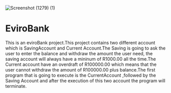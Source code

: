 ![Screenshot (1279) (1)](https://user-images.githubusercontent.com/86787843/148790932-52dea554-feb9-47ef-80d6-b3c773c94cd3.png)
# EviroBank
This is an eviroBank project.This project contains two different account which is SavingAccount and Current Account.The Saving is going to ask the user to enter the balance and withdraw the amount the user need, the saving account will always have a mininum of R1000.00 all the time.The Current account have an overdraft of R100000.00 which means that the user cannot  withdraw the amount   of  R100000.00 plus  balance.The first program that is going to execute is the CurrentAccount ,followed by the Saving Account and after the execution of this two account the program will terminate.
